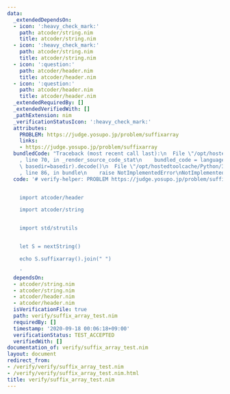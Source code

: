 ```yaml
---
data:
  _extendedDependsOn:
  - icon: ':heavy_check_mark:'
    path: atcoder/string.nim
    title: atcoder/string.nim
  - icon: ':heavy_check_mark:'
    path: atcoder/string.nim
    title: atcoder/string.nim
  - icon: ':question:'
    path: atcoder/header.nim
    title: atcoder/header.nim
  - icon: ':question:'
    path: atcoder/header.nim
    title: atcoder/header.nim
  _extendedRequiredBy: []
  _extendedVerifiedWith: []
  _pathExtension: nim
  _verificationStatusIcon: ':heavy_check_mark:'
  attributes:
    PROBLEM: https://judge.yosupo.jp/problem/suffixarray
    links:
    - https://judge.yosupo.jp/problem/suffixarray
  bundledCode: "Traceback (most recent call last):\n  File \"/opt/hostedtoolcache/Python/3.8.5/x64/lib/python3.8/site-packages/onlinejudge_verify/documentation/build.py\"\
    , line 70, in _render_source_code_stat\n    bundled_code = language.bundle(stat.path,\
    \ basedir=basedir).decode()\n  File \"/opt/hostedtoolcache/Python/3.8.5/x64/lib/python3.8/site-packages/onlinejudge_verify/languages/nim.py\"\
    , line 86, in bundle\n    raise NotImplementedError\nNotImplementedError\n"
  code: '# verify-helper: PROBLEM https://judge.yosupo.jp/problem/suffixarray


    import atcoder/header

    import atcoder/string


    import std/strutils


    let S = nextString()

    echo S.suffixarray().join(" ")

    '
  dependsOn:
  - atcoder/string.nim
  - atcoder/string.nim
  - atcoder/header.nim
  - atcoder/header.nim
  isVerificationFile: true
  path: verify/suffix_array_test.nim
  requiredBy: []
  timestamp: '2020-09-18 00:06:18+09:00'
  verificationStatus: TEST_ACCEPTED
  verifiedWith: []
documentation_of: verify/suffix_array_test.nim
layout: document
redirect_from:
- /verify/verify/suffix_array_test.nim
- /verify/verify/suffix_array_test.nim.html
title: verify/suffix_array_test.nim
---
```

